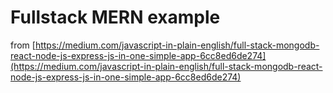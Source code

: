 # Fullstack MERN example

from [https://medium.com/javascript-in-plain-english/full-stack-mongodb-react-node-js-express-js-in-one-simple-app-6cc8ed6de274](https://medium.com/javascript-in-plain-english/full-stack-mongodb-react-node-js-express-js-in-one-simple-app-6cc8ed6de274)